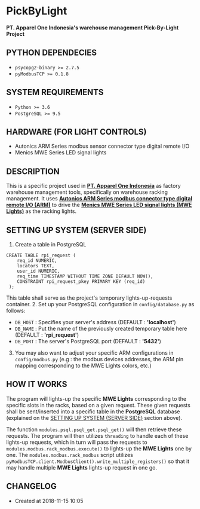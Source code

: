 # PickByLight
**PT. Apparel One Indonesia's warehouse management Pick-By-Light Project**

## PYTHON DEPENDECIES
- `psycopg2-binary >= 2.7.5`
- `pyModbusTCP >= 0.1.8`

## SYSTEM REQUIREMENTS
- `Python >= 3.6`
- `PostgreSQL >= 9.5`

## HARDWARE (FOR LIGHT CONTROLS)
- Autonics ARM Series modbus sensor connector type digital remote I/O
- Menics MWE Series LED signal lights

## DESCRIPTION
This is a specific project used in [**PT. Apparel One Indonesia**](http://aoi.co.id/v2/) as factory warehouse management tools, specifically on warehouse racking management. It uses [**Autonics ARM Series modbus connector type digital remote I/O (ARM)**](http://autonics.se/produkt/arm-series/) to drive the [**Menics MWE Series LED signal lights (MWE Lights)**](http://www.autonics.se/produkt/mwe-series/) as the racking lights.

## SETTING UP SYSTEM (SERVER SIDE)
1. Create a table in PostgreSQL
```
CREATE TABLE rpi_request (
    req_id NUMERIC,
    locators TEXT,
    user_id NUMERIC,
    req_time TIMESTAMP WITHOUT TIME ZONE DEFAULT NOW(),
    CONSTRAINT rpi_request_pkey PRIMARY KEY (req_id)
 );
 ```
  This table shall serve as the project's temporary lights-up-requests container.
2. Set up your PostgreSQL configuration in `config/database.py` as follows:
  - `DB_HOST` : Specifies your server's address (DEFAULT : **'localhost'**)
  - `DB_NAME` : Put the name of the previously created temporary table here (DEFAULT : **'rpi_request'**)
  - `DB_PORT` : The server's PostgreSQL port (DEFAULT : **'5432'**)
  
3. You may also want to adjust your specific ARM configurations in `config/modbus.py` (e.g : the modbus devices addresses, the ARM pin mapping corresponding to the MWE Lights colors, etc.)

## HOW IT WORKS
The program will lights-up the specific **MWE Lights** corresponding to the specific slots in the racks, based on a given request. These given requests shall be sent/inserted into a specific table in the **PostgreSQL** database (explained on the [SETTING UP SYSTEM (SERVER SIDE)](https://github.com/vongalung/PickByLight#setting-up-system-server-side) section above).

The function `modules.psql.psql_get.psql_get()` will then retrieve these requests. The program will then utilizes `threading` to handle each of these lights-up requests, which in turn will pass the requests to `modules.modbus.rack_modbus.execute()` to lights-up the **MWE Lights** one by one. The `modules.modbus.rack_modbus` script utilizes `pyModbusTCP.client.ModbusClient().write_multiple_registers()` so that it may handle multiple **MWE Lights** lights-up request in one go.

## CHANGELOG
- Created at 2018-11-15 10:05
